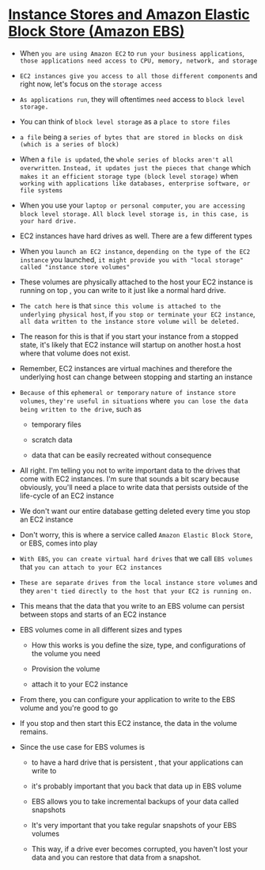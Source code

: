# <ins> Instance Stores and Amazon Elastic Block Store (Amazon EBS) </ins> #

- When `you are using Amazon EC2` to `run your business applications`, `those applications need access to CPU, memory, network, and storage`

-  `EC2 instances give you access to all those different components` and right now, let's focus on the `storage access`

- `As applications run`, they will oftentimes `need` access to `block level storage.`

- You can think of `block level storage` as a `place to store files` 

- `a file` being a `series of bytes that are stored in blocks on disk (which is a series of block)`

- When a `file is updated`, the `whole series of blocks aren't all overwritten`. `Instead, it updates just the pieces that change` which `makes it an efficient storage type (block level storage)` when `working with applications like databases, enterprise software, or file systems`

- When you use your `laptop or personal computer`, `you are accessing block level storage.` `All block level storage is, in this case, is your hard drive.`

-  EC2 instances have hard drives as well. There are a few different types

- When you `launch an EC2 instance`, `depending on the type of the EC2 instance` you launched, `it might provide you with "local storage" called "instance store volumes" `

- These volumes are physically attached to the host your EC2 instance is running on top ,  you can write to it just like a normal hard drive.

- `The catch here` is that `since this volume is attached to the underlying physical host`, if `you stop or terminate your EC2 instance`, `all data written to the instance store volume will be deleted.`

- The reason for this is that if you start your instance from a stopped state, it's likely that EC2 instance will startup on another host.a host where that volume does not exist. 

- Remember, EC2 instances are virtual machines and therefore the underlying host can change between stopping and starting an instance

- `Because of` this `ephemeral or temporary` `nature of instance store volumes`, `they're useful in situations` where` you can lose the data being written to the drive`, such as       
    - temporary files 
    
    - scratch data 
    
    -  data that can be easily recreated without consequence

-  All right. I'm telling you not to write important data to the drives that come with EC2 instances. I'm sure that sounds a bit scary because obviously, you'll need a place to write data that persists outside of the life-cycle of an EC2 instance

-  We don't want our entire database getting deleted every time you stop an EC2 instance

- Don't worry, this is where a service called `Amazon Elastic Block Store`, or EBS, comes into play

- `With EBS`, `you can create virtual hard drives` that we call `EBS volumes` that `you can attach to your EC2 instances`

- `These are separate drives from the local instance store volumes` and they `aren't tied directly to the host that your EC2 is running on.`

- This means that the data that you write to an EBS volume can persist between stops and starts of an EC2 instance

- EBS volumes come in all different sizes and types

    - How this works is you define the size, type, and configurations of the volume you need

    - Provision the volume

    - attach it to your EC2 instance

- From there, you can configure your application to write to the EBS volume and you're good to go

- If you stop and then start this EC2 instance, the data in the volume remains.

- Since the use case for EBS volumes is

    - to have a hard drive that is persistent , that your applications can write to

    -  it's probably important that you back that data up in EBS volume

    - EBS allows you to take incremental backups of your data called snapshots

    - It's very important that you take regular snapshots of your EBS volumes

    - This way, if a drive ever becomes corrupted, you haven't lost your data and you can restore that data from a snapshot.



